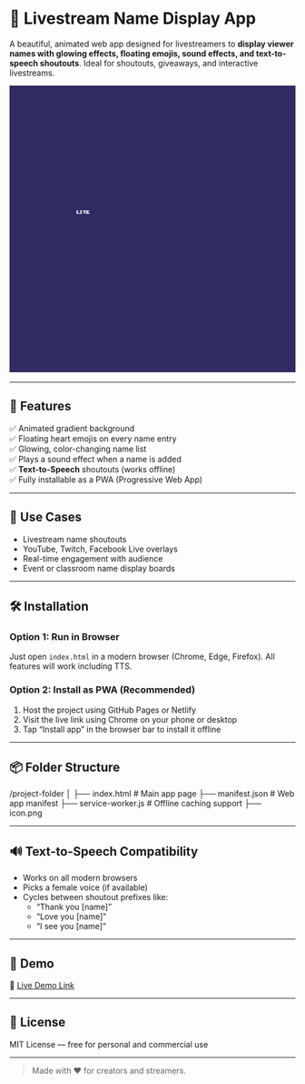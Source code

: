 # 🎤 Livestream Name Display App

A beautiful, animated web app designed for livestreamers to **display viewer names with glowing effects, floating emojis, sound effects, and text-to-speech shoutouts**. Ideal for shoutouts, giveaways, and interactive livestreams.

![screenshot](./icon.png)

---

## 🚀 Features

✅ Animated gradient background  
✅ Floating heart emojis on every name entry  
✅ Glowing, color-changing name list  
✅ Plays a sound effect when a name is added  
✅ **Text-to-Speech** shoutouts (works offline)  
✅ Fully installable as a PWA (Progressive Web App)

---

## 🎯 Use Cases

- Livestream name shoutouts
- YouTube, Twitch, Facebook Live overlays
- Real-time engagement with audience
- Event or classroom name display boards

---

## 🛠️ Installation

### Option 1: Run in Browser

Just open `index.html` in a modern browser (Chrome, Edge, Firefox). All features will work including TTS.

### Option 2: Install as PWA (Recommended)

1. Host the project using GitHub Pages or Netlify  
2. Visit the live link using Chrome on your phone or desktop  
3. Tap “Install app” in the browser bar to install it offline

---

## 📦 Folder Structure

/project-folder │ ├── index.html             # Main app page ├── manifest.json          # Web app manifest ├── service-worker.js      # Offline caching support ├── icon.png               

---

## 🔊 Text-to-Speech Compatibility

- Works on all modern browsers
- Picks a female voice (if available)
- Cycles between shoutout prefixes like:
  - “Thank you [name]”
  - “Love you [name]”
  - “I see you [name]”

---

## 🧪 Demo

🔗 [Live Demo Link](https://daniel09255.github.io/livestream-app/) 

---

## 📄 License

MIT License — free for personal and commercial use

---

> Made with ❤️ for creators and streamers.
